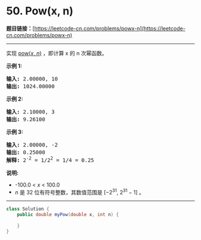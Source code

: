 # 50. Pow(x, n)

**题目链接：**[https://leetcode-cn.com/problems/powx-n](https://leetcode-cn.com/problems/powx-n)

---

<div class="content__1Y2H">
 <div class="notranslate">
  <p>实现&nbsp;<a href="https://www.cplusplus.com/reference/valarray/pow/">pow(<em>x</em>, <em>n</em>)</a>&nbsp;，即计算 x 的 n 次幂函数。</p> 
  <p><strong>示例 1:</strong></p> 
  <pre class="language-text"><strong>输入:</strong> 2.00000, 10
<strong>输出:</strong> 1024.00000
</pre> 
  <p><strong>示例&nbsp;2:</strong></p> 
  <pre class="language-text"><strong>输入:</strong> 2.10000, 3
<strong>输出:</strong> 9.26100
</pre> 
  <p><strong>示例&nbsp;3:</strong></p> 
  <pre class="language-text"><strong>输入:</strong> 2.00000, -2
<strong>输出:</strong> 0.25000
<strong>解释:</strong> 2<sup>-2</sup> = 1/2<sup>2</sup> = 1/4 = 0.25</pre> 
  <p><strong>说明:</strong></p> 
  <ul> 
   <li>-100.0 &lt;&nbsp;<em>x</em>&nbsp;&lt; 100.0</li> 
   <li><em>n</em>&nbsp;是 32 位有符号整数，其数值范围是&nbsp;[−2<sup>31</sup>,&nbsp;2<sup>31&nbsp;</sup>− 1] 。</li> 
  </ul> 
 </div>
</div>

---

```java
class Solution {
    public double myPow(double x, int n) {
        
    }
}
```